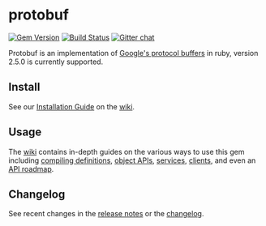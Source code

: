 # protobuf

[![Gem Version](https://badge.fury.io/rb/protobuf.png)](http://badge.fury.io/rb/protobuf)
[![Build Status](https://secure.travis-ci.org/localshred/protobuf.png?branch=master)](https://travis-ci.org/localshred/protobuf)
[![Gitter chat](https://badges.gitter.im/localshred/protobuf.png)](https://gitter.im/localshred/protobuf)

Protobuf is an implementation of [Google's protocol buffers][google-pb] in ruby, version 2.5.0 is currently supported.

## Install

See our [Installation Guide][] on the [wiki][].

## Usage

The [wiki][] contains in-depth guides on the various ways to use this gem
including [compiling definitions][], [object APIs][], [services][], [clients][], and even
an [API roadmap][].

## Changelog

See recent changes in the [release notes][] or the [changelog][].

  [google-pb]:             http://code.google.com/p/protobuf "Google Protocol Buffers"
  [wiki]:                  https://github.com/localshred/protobuf/wiki "Wiki home page"
  [Installation Guide]:    https://github.com/localshred/protobuf/wiki/Installation "Installation guide"
  [compiling definitions]: https://github.com/localshred/protobuf/wiki/Compiling-Definitions "Compiling guide"
  [object APIs]:           https://github.com/localshred/protobuf/wiki/Messages-&-Enums "Message & Enum object APIs guide"
  [services]:              https://github.com/localshred/protobuf/wiki/Services "Services object API guide"
  [clients]:               https://github.com/localshred/protobuf/wiki/Clients "Client object API guide"
  [API roadmap]:           https://github.com/localshred/protobuf/wiki/API-Roadmap "API Roadmap guide"
  [release notes]:         https://github.com/localshred/protobuf/releases "Release notes"
  [changelog]:             https://github.com/localshred/protobuf/blob/master/CHANGES.md "CHANGES.md"
